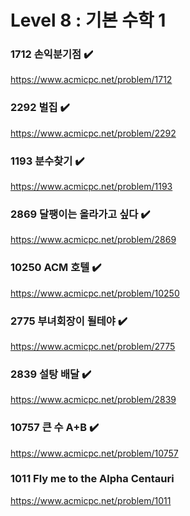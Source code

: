 Level 8 : 기본 수학 1
===

### 1712	손익분기점 ✔️
https://www.acmicpc.net/problem/1712

### 2292	벌집 ✔️
https://www.acmicpc.net/problem/2292

### 1193	분수찾기 ✔️
https://www.acmicpc.net/problem/1193

### 2869	달팽이는 올라가고 싶다 ✔️
https://www.acmicpc.net/problem/2869

### 10250	ACM 호텔 ✔️
https://www.acmicpc.net/problem/10250

### 2775	부녀회장이 될테야	✔️
https://www.acmicpc.net/problem/2775

### 2839	설탕 배달 ✔️
https://www.acmicpc.net/problem/2839

### 10757	큰 수 A+B ✔️
https://www.acmicpc.net/problem/10757

### 1011	Fly me to the Alpha Centauri 
https://www.acmicpc.net/problem/1011
